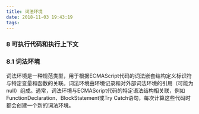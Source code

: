 ```yaml
---
title: 词法环境
date: 2018-11-03 19:43:19
tags:
---
```


### 8 可执行代码和执行上下文

### 8.1 词法环境

词法环境是一种规范类型，用于根据ECMAScript代码的词法嵌套结构定义标识符与特定变量和函数的关联。词法环境由环境记录和对外部词法环境的引用（可能为null）组成。通常，词法环境与ECMAScript代码的特定语法结构相关联，例如FunctionDeclaration、BlockStatement或Try Catch语句，每次计算这些代码时都会创建一个新的词法环境。





